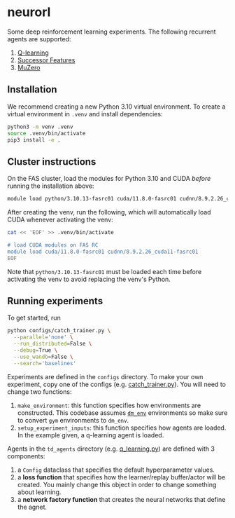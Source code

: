 # neurorl

Some deep reinforcement learning experiments.
The following recurrent agents are supported:

1. [Q-learning](td_agents/q_learning.py)
2. [Successor Features](td_agents/usfa.py)
3. [MuZero](td_agents/muzero.py)

## Installation

We recommend creating a new Python 3.10 virtual environment.
To create a virtual environment in `.venv` and install dependencies:

```bash
python3 -m venv .venv
source .venv/bin/activate
pip3 install -e .
```

## Cluster instructions

On the FAS cluster, load the modules for Python 3.10 and CUDA
*before* running the installation above:

```bash
module load python/3.10.13-fasrc01 cuda/11.8.0-fasrc01 cudnn/8.9.2.26_cuda11-fasrc01
```

After creating the venv,
run the following,
which will automatically load CUDA whenever activating the venv:

```bash
cat << 'EOF' >> .venv/bin/activate

# load CUDA modules on FAS RC
module load cuda/11.8.0-fasrc01 cudnn/8.9.2.26_cuda11-fasrc01
EOF
```

Note that `python/3.10.13-fasrc01` must be loaded each time before activating the venv
to avoid replacing the venv's Python.

## Running experiments

To get started, run

```bash
python configs/catch_trainer.py \
  --parallel='none' \
  --run_distributed=False \
  --debug=True \
  --use_wandb=False \
  --search='baselines'
```

Experiments are defined in the `configs` directory.
To make your own experiment,
copy one of the configs (e.g. [catch_trainer.py](configs/catch_trainer.py)).
You will need to change two functions:

1. `make_environment`: this function specifies how environments are constructed.
   This codebase assumes [`dm_env`](https://github.com/google-deepmind/dm_env) environments so make sure to convert `gym` environments to `dm_env`.
2. `setup_experiment_inputs`: this function specifies how agents are loaded. In the example given, a q-learning agent is loaded.

Agents in the `td_agents` directory (e.g. [q_learning.py](td_agents/q_learning.py))
are defined with 3 components:

1. a `Config` dataclass that specifies the default hyperparameter values.
2. a **loss function** that specifies how the learner/replay buffer/actor will be created.
   You mainly change this object in order to change something about learning.
3. a **network factory function** that creates the neural networks that define the agnet.
